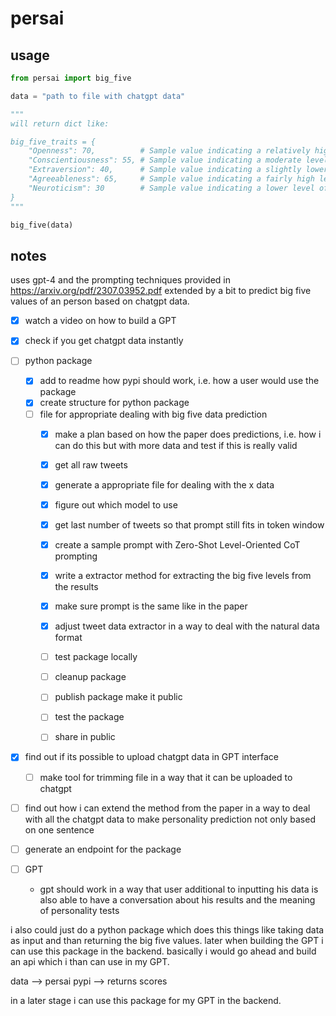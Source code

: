 # persai

## usage

```python
from persai import big_five

data = "path to file with chatgpt data"

"""
will return dict like:

big_five_traits = {
    "Openness": 70,          # Sample value indicating a relatively high level of openness
    "Conscientiousness": 55, # Sample value indicating a moderate level of conscientiousness
    "Extraversion": 40,      # Sample value indicating a slightly lower level of extraversion
    "Agreeableness": 65,     # Sample value indicating a fairly high level of agreeableness
    "Neuroticism": 30        # Sample value indicating a lower level of neuroticism
}
"""

big_five(data)
```

## notes

uses gpt-4 and the prompting techniques provided in https://arxiv.org/pdf/2307.03952.pdf extended by a bit to predict big five values of an person based on chatgpt data. 

- [x] watch a video on how to build a GPT 
- [x] check if you get chatgpt data instantly
- [ ] python package
    - [x] add to readme how pypi should work, i.e. how a user would use the package 
    - [x] create structure for python package
    - [ ] file for appropriate dealing with big five data prediction
        - [x] make a plan based on how the paper does predictions, i.e. how i can do this but with more data and test if this is really valid 
        - [x] get all raw tweets
        - [x] generate a appropriate file for dealing with the x data
        - [x] figure out which model to use 
        - [x] get last number of tweets so that prompt still fits in token window
        - [x] create a sample prompt with Zero-Shot Level-Oriented CoT prompting
        - [x] write a extractor method for extracting the big five levels from the results
        - [x] make sure prompt is the same like in the paper
        - [x] adjust tweet data extractor in a way to deal with the natural data format
        - [ ] test package locally 
        - [ ] cleanup package 
        - [ ] publish package make it public
        - [ ] test the package 
        - [ ] share in public
 

- [x] find out if its possible to upload chatgpt data in GPT interface
    - [ ] make tool for trimming file in a way that it can be uploaded to chatgpt

- [ ] find out how i can extend the method from the paper in a way to deal with all the chatgpt data to make personality prediction not only based on one sentence

- [ ] generate an endpoint for the package
- [ ] GPT
    - gpt should work in a way that user additional to inputting his data is also able to have a conversation about his results and the meaning of personality tests 

i also could just do a python package which does this things like taking data as input and than returning the big five values. later when building the GPT i can use this package in the backend. basically i would go ahead and build an api which i than can use in my GPT. 

data --> persai pypi --> returns scores

in a later stage i can use this package for my GPT in the backend. 





